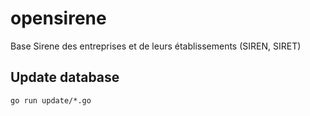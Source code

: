 # opensirene
Base Sirene des entreprises et de leurs établissements (SIREN, SIRET)

## Update database
```
go run update/*.go
```
